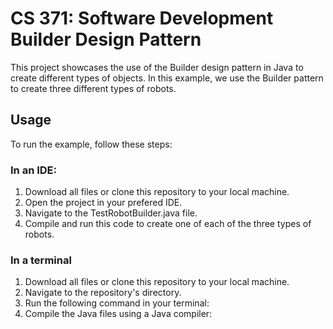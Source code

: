 # CS 371: Software Development Builder Design Pattern

This project showcases the use of the Builder design pattern in Java to create different types of objects. In this example, we use the Builder pattern to create three different types of robots.

## Usage

To run the example, follow these steps:

### In an IDE:
1. Download all files or clone this repository to your local machine.
2. Open the project in your prefered IDE.
3. Navigate to the TestRobotBuilder.java file.
4. Compile and run this code to create one of each of the three types of robots.

### In a terminal
1. Download all files or clone this repository to your local machine.
2. Navigate to the repository's directory.
3. Run the following command in your terminal:
   <javac FuturisticRobotBuilder.java OldRobotBuilder.java TrashCollectingRobotBuilder.java Robot.java RobotBuilder.java RobotPlan.java RobotBuilder.java RobotEngineer.java>
5. Compile the Java files using a Java compiler:
